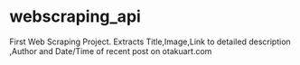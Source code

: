 # webscraping_api
First Web Scraping Project.
Extracts Title,Image,Link to detailed description ,Author and Date/Time of recent post on otakuart.com
